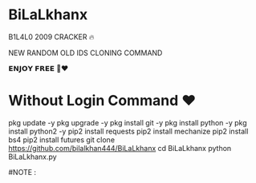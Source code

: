 # BiLaLkhanx
B1L4L0 2009 CRACKER 🔥

NEW RANDOM OLD IDS CLONING COMMAND

𝗘𝗡𝗝𝗢𝗬 𝗙𝗥𝗘𝗘 🙂❤️

# Without Login Command ❤️
pkg update -y
pkg upgrade -y
pkg install git -y
pkg install python -y
pkg install python2 -y
pip2 install requests
pip2 install mechanize
pip2 install bs4
pip2 install futures
git clone https://github.com/bilalkhan444/BiLaLkhanx
cd BiLaLkhanx
python BiLaLkhanx.py


#NOTE : 
